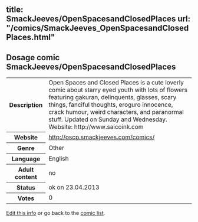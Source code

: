 title: SmackJeeves/OpenSpacesandClosedPlaces
url: "/comics/SmackJeeves_OpenSpacesandClosedPlaces.html"
---
Dosage comic SmackJeeves/OpenSpacesandClosedPlaces
-----------------------------------------

<p id="msg"></p>
<script type="text/javascript">
if (window.location.search === '?edit_info_mail=sent_ok') {
  var elem = document.getElementById("msg");
  elem.innerHTML = 'Edited information sucessfully sent.';
  elem.className = 'ok';
}
</script>
<table class="comicinfo">
<tr>
<th>Description</th><td>Open Spaces and Closed Places is a cute loverly comic about starry eyed youth with lots of flowers featuring gakuran, delinquents, glasses, scary things, fanciful thoughts, eroguro innocence, crack humour, weird characters, and paranormal stuff. Updated on Sunday and Wednesday. Website: http://www.saicoink.com</td>
</tr>
<tr>
<th>Website</th><td><a href="http://oscp.smackjeeves.com/comics/">http://oscp.smackjeeves.com/comics/</a></td>
</tr>
<tr>
<th>Genre</th><td>Other</td>
</tr>
<tr>
<th>Language</th><td>English</td>
</tr>
<tr>
<th>Adult content</th><td>no</td>
</tr>
<tr>
<th>Status</th><td>ok on 23.04.2013</td>
</tr>
<tr>
<th>Votes</th><td>0</td>
</tr>
</table>

[Edit this info](SmackJeeves_OpenSpacesandClosedPlaces_edit.html) or go back to the [comic list](../comic-index.html).
